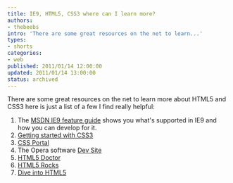 ```yaml
---
title: IE9, HTML5, CSS3 where can I learn more?
authors:
- thebeebs
intro: 'There are some great resources on the net to learn...'
types:
- shorts
categories:
- web
published: 2011/01/14 12:00:00
updated: 2011/01/14 13:00:00
status: archived
---
```


There are some great resources on the net to learn more about HTML5 and CSS3 here is just a list of a few I find really helpful:

1.  The [MSDN IE9 feature guide](http://msdn.microsoft.com/en-us/ie/ff468705.aspx) shows you what's supported in IE9 and how you can develop for it.
2.  [Getting started with CSS3](http://www.webmonkey.com/2010/02/get_started_with_css_3/)
3.  [CSS Portal](http://www.cssportal.com/css3-preview/)
4.  The Opera software [Dev Site](http://dev.opera.com/)
5.  [HTML5 Doctor](http://html5doctor.com/)
6.  [HTML5 Rocks](http://html5rocks.com)
7.  [Dive into HTML5](http://diveintohtml5.org/)
